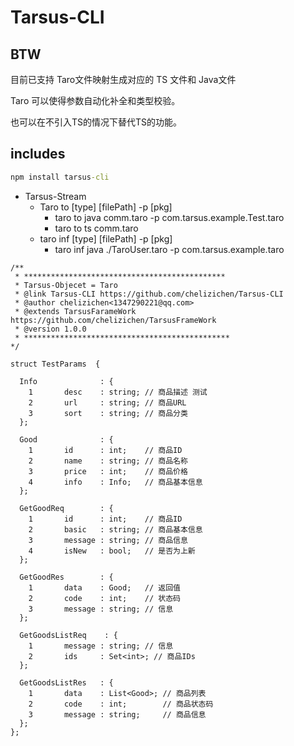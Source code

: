 # Tarsus-CLI

## BTW

目前已支持 Taro文件映射生成对应的 TS 文件和 Java文件

Taro 可以使得参数自动化补全和类型校验。

也可以在不引入TS的情况下替代TS的功能。

## includes

````cmd
npm install tarsus-cli
````

- Tarsus-Stream
  - Taro to [type] [filePath] -p [pkg]
    - taro to java comm.taro -p com.tarsus.example.Test.taro
    - taro to ts comm.taro
  - taro inf [type] [filePath] -p [pkg]
    - taro inf java ./TaroUser.taro -p com.tarsus.example.taro

````taro
/**
 * *********************************************
 * Tarsus-Objecet = Taro
 * @link Tarsus-CLI https://github.com/chelizichen/Tarsus-CLI
 * @author chelizichen<1347290221@qq.com>
 * @extends TarsusFarameWork https://github.com/chelizichen/TarsusFrameWork
 * @version 1.0.0
 * **********************************************
*/

struct TestParams  {
  
  Info              : {
    1       desc    : string; // 商品描述 测试
    2       url     : string; // 商品URL
    3       sort    : string; // 商品分类
  };

  Good              : {
    1       id      : int;    // 商品ID
    2       name    : string; // 商品名称
    3       price   : int;    // 商品价格
    4       info    : Info;   // 商品基本信息
  };

  GetGoodReq        : {
    1       id      : int;    // 商品ID
    2       basic   : string; // 商品基本信息
    3       message : string; // 商品信息
    4       isNew   : bool;   // 是否为上新
  };

  GetGoodRes        : {
    1       data    : Good;   // 返回值
    2       code    : int;    // 状态码
    3       message : string; // 信息
  };

  GetGoodsListReq    : {
    1       message : string; // 信息
    2       ids     : Set<int>; // 商品IDs
  };
  
  GetGoodsListRes   : {
    1       data    : List<Good>; // 商品列表
    2       code    : int;        // 商品状态码
    3       message : string;     // 商品信息
  };
};


````
